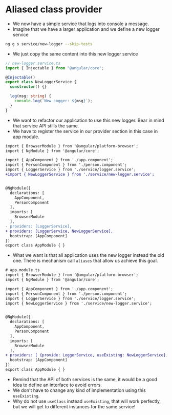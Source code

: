 # Aliased class provider

- We now have a simple service that logs into console a message.
- Imagine that we have a larger application and we define a new logger service

```bash
ng g s service/new-logger --skip-tests
```

- We just copy the same content into this new logger service

```typescript
// new-logger.service.ts
import { Injectable } from "@angular/core";

@Injectable()
export class NewLoggerService {
  constructor() {}

  log(msg: string) {
    console.log(`New Logger: ${msg}`);
  }
}
```

- We want to refactor our application to use this new logger. Bear in mind that service API stills the same.
- We have to register the service in our provider section in this case in app module.

```diff app.module.ts
import { BrowserModule } from '@angular/platform-browser';
import { NgModule } from '@angular/core';

import { AppComponent } from './app.component';
import { PersonComponent } from './person.component';
import { LoggerService } from './service/logger.service';
+import { NewLoggerService } from './service/new-logger.service';


@NgModule({
  declarations: [
    AppComponent,
    PersonComponent
  ],
  imports: [
    BrowserModule
  ],
- providers: [LoggerService],
+ providers: [LoggerService, NewLoggerService],
  bootstrap: [AppComponent]
})
export class AppModule { }

```

- What we want is that all application uses the new logger instead the old one. There is mechanism call `aliases` that allow us achieve this goal.

```diff
# app.module.ts
import { BrowserModule } from '@angular/platform-browser';
import { NgModule } from '@angular/core';

import { AppComponent } from './app.component';
import { PersonComponent } from './person.component';
import { LoggerService } from './service/logger.service';
import { NewLoggerService } from './service/new-logger.service';


@NgModule({
  declarations: [
    AppComponent,
    PersonComponent
  ],
  imports: [
    BrowserModule
  ],
+ providers: [ {provide: LoggerService, useExisting: NewLoggerService}, NewLoggerService],
  bootstrap: [AppComponent]
})
export class AppModule { }

```

- Remind that the API of both services is the same, it would be a good idea to define an interface to avoid errors.
- We don't have to change any kind of implementation using this `useExisting`.
- Why do not use `useClass` instead `useExisting`, that will work perfectly, but we will get to different instances for the same service!
